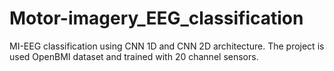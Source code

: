 # Motor-imagery_EEG_classification
MI-EEG classification using CNN 1D and CNN 2D architecture. The project is used OpenBMI dataset and trained with 20 channel sensors.
